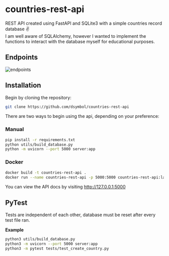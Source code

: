 # countries-rest-api

REST API created using FastAPI and SQLite3 with a simple countries record database ✌️  
I am well aware of SQLAlchemy, however I wanted to implement the functions to interact with the database myself for educational purposes.

## Endpoints

![endpoints](https://user-images.githubusercontent.com/88138099/165749658-d1c6b224-fd55-4adf-895c-b48f6ae3e2bd.png)

## Installation

Begin by cloning the repository:

```bash
git clone https://github.com/dsymbol/countries-rest-api
```

There are two ways to begin using the api, depending on your preference:

### Manual

```bash
pip install -r requirements.txt
python utils/build_database.py
python -m uvicorn --port 5000 server:app
```

### Docker

```bash
docker build -t countries-rest-api .
docker run --name countries-rest-api -p 5000:5000 countries-rest-api:latest
```

You can view the API docs by visiting http://127.0.0.1:5000

## PyTest

Tests are independent of each other, database must be reset after every test file ran.

**Example**

```bash
python3 utils/build_database.py
python3 -m uvicorn --port 5000 server:app
python3 -m pytest tests/test_create_country.py
```
